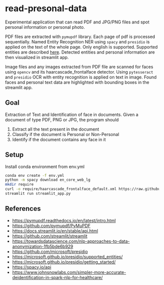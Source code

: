 # read-presonal-data

Experimental application that can read PDF and JPG/PNG files and spot personal information or personal photo.

PDF files are extracted with `pymupdf` library. Each page of pdf is processed sequentially. Named Entity Recognition NER
using `spacy` and `presidio` is applied on the text of the whole page. Only english is supported. Supported entities are
described [here](https://microsoft.github.io/presidio/supported_entities/). Detected entities and personal information
are then visualized in streamlit app.

Image files and any images extracted from PDF file are scanned for faces using `opencv` and its haarcascade_frontalface
detector. Using `pytesseract` and `presidio` OCR with entity recognition is applied on text in image. Found faces and
personal text data are highlighted with bounding boxes in the streamlit app.

## Goal

Extraction of Text and Identification of face in documents. Given a document of type PDF, PNG or JPG, the program should

1. Extract all the text present in the document
2. Classify if the document is Personal or Non-Personal
3. Identify if the document contains any face in it

## Setup

Install conda environment from env.yml

```bash
conda env create -f env.yml
python -m spacy download en_core_web_lg
mkdir require
curl -o require/haarcascade_frontalface_default.xml https://raw.githubusercontent.com/opencv/opencv/master/data/haarcascades/haarcascade_frontalface_default.xml
streamlit run streamlit_app.py
```

## References

- https://pymupdf.readthedocs.io/en/latest/intro.html
- https://github.com/pymupdf/PyMuPDF
- https://docs.streamlit.io/en/stable/api.html
- https://github.com/streamlit/streamlit
- https://towardsdatascience.com/nlp-approaches-to-data-anonymization-1fb5bde6b929
- https://github.com/microsoft/presidio
- https://microsoft.github.io/presidio/supported_entities/
- https://microsoft.github.io/presidio/getting_started/
- https://spacy.io/api
- https://www.johnsnowlabs.com/simpler-more-accurate-deidentification-in-spark-nlp-for-healthcare/
